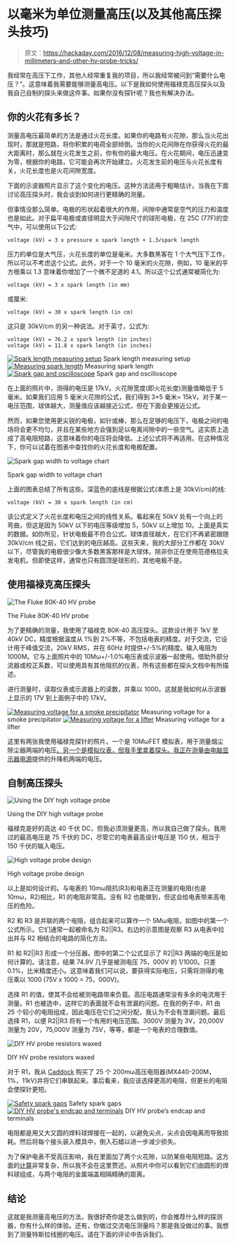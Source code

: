 # 以毫米为单位测量高压(以及其他高压探头技巧)

> 原文：<https://hackaday.com/2016/12/08/measuring-high-voltage-in-millimeters-and-other-hv-probe-tricks/>

我经常在高压下工作，其他人经常重复我的项目，所以我经常被问到“需要什么电压？”。这意味着我需要能够测量高电压。以下是我如何使用福禄克高压探头以及我自己自制的探头来做这件事。如果你没有探针呢？我也有解决办法。

## 你的火花有多长？

测量高电压最简单的方法是通过火花长度。如果你的电路有火花隙，那么当火花出现时，那就是短路，将你积累的电荷全部倾倒。当你的火花间隙在你获得火花的最大距离时，那么就在火花发生之前，你有你的最大电压。在火花期间，电压迅速变为零，根据你的电路，它可能会再次开始建立。火花发生前的电压与火花长度有关，火花长度也是火花间隙宽度。

下面的示波器照片显示了这个变化的电压。这种方法适用于粗略估计。当我在下面讨论高压探头时，我会谈到如何进行更精确的测量。

但事情没那么简单。电极的形状起着很大的作用，间隙中通常是空气的压力和温度也是如此。对于扁平电极或直径明显大于间隙尺寸的球形电极，在 25C (77F)的空气中，可以使用以下公式:

```
voltage (kV) = 3 x pressure x spark length + 1.3√spark length
```

压力的单位是大气压，火花长度的单位是毫米。大多数黑客在 1 个大气压下工作，所以可以不考虑这个公式。此外，对于一个 10 毫米的火花隙，例如，10 毫米的平方根乘以 1.3 意味着你增加了一个微不足道的 4.1。所以这个公式通常被简化为:

```
voltage (kV) = 3 x spark length (in mm)
```

或厘米:

```
voltage (kV) = 30 x spark length (in cm)
```

这只是 30kV/cm 的另一种说法。对于英寸，公式为:

```
voltage (kV) = 76.2 x spark length (in inches)
voltage (kV) = 11.8 x spark length (in inches)
```

 [![Spark length measuring setup](img/ddf73a1a7ecd2f4efa84da9a7bbba1bc.png "Spark length measuring setup")](https://hackaday.com/2016/12/08/measuring-high-voltage-in-millimeters-and-other-hv-probe-tricks/spark_length_measuring_setup_with_fluke_clean_wires/) Spark length measuring setup [![Measuring spark length](img/dde5c8246416f0f777b7eb8ac81bcc25.png "Measuring spark length")](https://hackaday.com/2016/12/08/measuring-high-voltage-in-millimeters-and-other-hv-probe-tricks/measuring_spark_length/) Measuring spark length [![Spark gap and oscilloscope](img/78e895633188042d1279a59cd3ffbe07.png "Spark gap and oscilloscope")](https://hackaday.com/2016/12/08/measuring-high-voltage-in-millimeters-and-other-hv-probe-tricks/spark_gap_and_oscilloscope_an/) Spark gap and oscilloscope

在上面的照片中，测得的电压是 17kV。火花隙宽度(即火花长度)测量值略低于 5 毫米。如果我们应用 5 毫米火花隙的公式，我们得到 3×5 毫米= 15kV。对于某一电压范围，球体越大，测量值应该越接近公式，但在下面会更接近公式。

然而，如果您使用更尖锐的电极，如针或棒，那么在足够的电压下，电极之间的电场将会更不均匀，并且在某些地方会强到足以电离间隙中的一些空气。这实质上造成了高电阻短路，这意味着你的电压将会降低。上述公式将不再适用。在这种情况下，你可以试着在图表中查找你的火花长度和电极配置。

![Spark gap width to voltage chart](img/7521e82f03a2d2409d0b87b1659a1559.png)

Spark gap width to voltage chart

上面的图表总结了所有这些。深蓝色的底线是根据公式(本质上是 30kV/cm)的线:

```
voltage (kV) = 30 x spark length (in cm)
```

该公式定义了火花长度和电压之间的线性关系。看起来在 50kV 处有一个向上的弯曲，但这是因为 50kV 以下的电压等级增加 5，50kV 以上增加 10。上面是真实的数据。如你所见，针状电极最不符合公式。球体直径越大，在它们不再紧密跟随 30kV/cm 线之前，它们达到的电压越高。这些天来，我的大部分工作都在 30kV 以下，尽管我的电极很少像大多数黑客那样是大球体。除非你正在使用范德格拉夫发电机，但即使这样，通常也只有圆顶是球形的，其他电极不是。

## 使用福禄克高压探头

![The Fluke 80K-40 HV probe](img/a24063ec592c9884d44f6ee8bf835930.png)

The Fluke 80K-40 HV probe

为了更精确的测量，我使用了福禄克 80K-40 高压探头。这款设计用于 1kV 至 40kV DC，精度根据温度从 1%到 2%不等，不包括电表的精度。对于交流，它设计用于峰值交流，20kV RMS，并在 60Hz 时提供+/-5%的精度。输入电阻为 1000M。它与上面照片中的 10Mω+/-1.0%电压表或示波器一起使用。借助外部分流器或校正系数，可以使用具有其他阻抗的仪表，所有这些都在探头文档中有所描述。

进行测量时，读取仪表或示波器上的读数，并乘以 1000。这就是我如何从示波器上显示的 17V 到上面例子中的 17kV。

 [![Measuring voltage for a smoke precipitator](img/68f031f494666eb6651e78135e9fd884.png "Measuring voltage for a smoke precipitator")](https://hackaday.com/2016/12/08/measuring-high-voltage-in-millimeters-and-other-hv-probe-tricks/fluke_80k_40_probe_and_smoke_precipitator/) Measuring voltage for a smoke precipitator [![Measuring voltage for a lifter](img/7be36c8f4bd39613118fc4f9db7a1514.png "Measuring voltage for a lifter")](https://hackaday.com/2016/12/08/measuring-high-voltage-in-millimeters-and-other-hv-probe-tricks/fluke_80k_40_probe_and_lifter/) Measuring voltage for a lifter

这里有两张我使用福禄克探针的照片。一个是 10MωFET 模拟表，用于测量烟尘除尘器两端的电压[。另一个是模拟仪表，但我手里拿着探头。我正在测量由](http://hackaday.com/2014/03/13/cleaning-up-smoke-with-an-electrostatic-precipitator)[电脑显示器电源](http://hackaday.com/2014/06/14/repurpose-an-old-crt-computer-monitor-as-a-high-voltage-science-project-power-supply)提供的升降机两端的电压。

## 自制高压探头

![Using the DIY high voltage probe](img/b72afdb5d32b33b1065768b7ad78ce00.png)

Using the DIY high voltage probe

福禄克是好的高达 40 千伏 DC，但我必须测量更高，所以我自己做了探头。我用过的最高电压是 75 千伏的 DC，尽管它的电表最高设计电压是 150 伏，相当于 150 千伏的输入电压。

![High voltage probe design](img/b2d24382ef1ded149821e37308336bfa.png)

High voltage probe design

以上是如何设计的。与电表的 10mω阻抗(R3)和电表正在测量的电阻(也是 10mω，R2)相比，R1 的电阻非常高。没有 R2 也能做到，但这会给电表带来高电压的危险。

R2 和 R3 是并联的两个电阻，组合起来可以算作一个 5Mω电阻，如图中的第一个公式所示。它们通常一起被命名为 R2||R3。右边的示意图是观察 R3 从电表中拉出并与 R2 相结合的电路的简化方法。

R1 和 R2||R3 形成一个分压器。图中的第二个公式显示了 R2||R3 两端的电压是如何计算的。请注意，结果 74.9V 几乎是被测电压 75，000V 的 1/1000。只差 0.1%，比米精度还小。这意味着我们可以说，要获得实际电压，只需将测得的电压乘以 1000 (75V x 1000 = 75，000V)。

选择 R1 的值，使其不会给被测电路带来负载。高压电路通常没有多余的电流用于测量。R1 也被选中，这样它的表面就不会有泄漏的问题。在我的例子中，R1 由 25 个较小的电阻组成，因此电压在它们之间分配，我认为不会有泄漏问题。最后选择 R1，以便 R2||R3 将有一个有用的电压范围。3000V 测量为 3V，20,000V 测量为 20V，75,000V 测量为 75V，等等，都是一个电表的合理数值。

![DIY HV probe resistors waxed](img/a91fd57426da9ced3226cca8abd09618.png)

DIY HV probe resistors waxed

对于 R1，我从 [Caddock](http://www.caddock.com) 购买了 25 个 200mω高压电阻器(MX440-200M，1%，11kV)并将它们串联起来。事后看来，我应该选择更高的电阻，但更长的电阻会使探针更短。

 [![Safety spark gaps](img/6622e7ccf85fc2ed65c579aaec9a72a0.png "Safety spark gaps")](https://hackaday.com/2016/12/08/measuring-high-voltage-in-millimeters-and-other-hv-probe-tricks/dit_hv_probe_safety_spark_gaps/) Safety spark gaps [![DIY HV probe's endcap and terminals](img/b7759ba309630835dd2970ebdb66fbc1.png "DIY HV probe's endcap and terminals")](https://hackaday.com/2016/12/08/measuring-high-voltage-in-millimeters-and-other-hv-probe-tricks/diy_hv_probe_endcap_label/) DIY HV probe’s endcap and terminals

电阻都是用又大又圆的焊料球焊接在一起的，以避免尖点，尖点会因电离而导致损耗。然后将每个接头装入模具中，倒入石蜡以进一步减少损失。

为了保护电表不受高压影响，我在里面加了两个火花隙，以防某些电阻短路。这方面的[计算](http://rimstar.org/zoltans/coronaring.htm)非常复杂，所以我不会在这里赘述。从照片中你可以看到它们由圆形的焊料球组成，与两个电阻的金属端盖相隔精确的距离。

## 结论

这就是我测量高电压的方法。我很好奇你是怎么做到的，你会推荐什么样的探测器，你有什么样的体验。还有，你做过交流电压测量吗？那是我没做过的事。我想到了测量特斯拉线圈的电压。请在下面的评论中告诉我们。